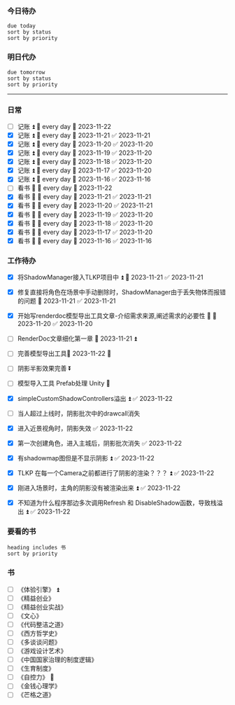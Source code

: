 ### 今日待办
```tasks
due today
sort by status
sort by priority
```

### 明日代办
```tasks
due tomorrow
sort by status
sort by priority
```

---
### 日常
- [ ] 记账 ⏫ 🔁 every day 📅 2023-11-22
- [x] 记账 ⏫ 🔁 every day 📅 2023-11-21 ✅ 2023-11-21
- [x] 记账 ⏫ 🔁 every day 📅 2023-11-20 ✅ 2023-11-20
- [x] 记账 ⏫ 🔁 every day 📅 2023-11-19 ✅ 2023-11-20
- [x] 记账 ⏫ 🔁 every day 📅 2023-11-18 ✅ 2023-11-20
- [x] 记账 ⏫ 🔁 every day 📅 2023-11-17 ✅ 2023-11-20
- [x] 记账 ⏫ 🔁 every day 📅 2023-11-16 ✅ 2023-11-16
- [ ] 看书 🔼 🔁 every day 📅 2023-11-22
- [x] 看书 🔼 🔁 every day 📅 2023-11-21 ✅ 2023-11-21
- [x] 看书 🔼 🔁 every day 📅 2023-11-20 ✅ 2023-11-21
- [x] 看书 🔼 🔁 every day 📅 2023-11-19 ✅ 2023-11-20
- [x] 看书 🔼 🔁 every day 📅 2023-11-18 ✅ 2023-11-20
- [x] 看书 🔼 🔁 every day 📅 2023-11-17 ✅ 2023-11-20
- [x] 看书 🔼 🔁 every day 📅 2023-11-16 ✅ 2023-11-16

### 工作待办
- [x] 将ShadowManager接入TLKP项目中 ⏫ 📅 2023-11-21 ✅ 2023-11-21
- [x] 修复直接将角色在场景中手动删除时，ShadowManager由于丢失物体而报错的问题 📅 2023-11-21 ✅ 2023-11-21
- [x] 开始写renderdoc模型导出工具文章-介绍需求来源,阐述需求的必要性 🔺 📅 2023-11-20 ✅ 2023-11-20
- [ ] RenderDoc文章细化第一章 📅 2023-11-21 ⏫ 
- [ ] 完善模型导出工具📅 2023-11-22 🔽 
- [ ] 阴影半影效果完善 ⏬ 
- [ ] 模型导入工具 Prefab处理 Unity 🔼
- [x] simpleCustomShadowControllers溢出 ⏫ ✅ 2023-11-22
- [ ] 当人超过上线时，阴影批次中的drawcall消失
- [x] 进入近景视角时，阴影失效 ✅ 2023-11-22
- [x] 第一次创建角色，进入主城后，阴影批次消失 ✅ 2023-11-22
- [x] 有shadowmap图但是不显示阴影 ⏫ ✅ 2023-11-22
- [x] TLKP 在每一个Camera之前都进行了阴影的渲染？？？ ⏫ ✅ 2023-11-22
- [x] 刚进入场景时，主角的阴影没有被渲染出来 ⏫ ✅ 2023-11-22
- [x] 不知道为什么程序那边多次调用Refresh 和 DisableShadow函数，导致栈溢出 ⏫ ✅ 2023-11-22


### 要看的书
```tasks
heading includes 书
sort by priority
```

### 书
- [ ] 《体验引擎》 ⏫ 
- [ ] 《精益创业》
- [ ] 《精益创业实战》
- [ ] 《文心》
- [ ] 《代码整洁之道》
- [ ] 《西方哲学史》
- [ ] 《多谈谈问题》
- [ ] 《游戏设计艺术》
- [ ] 《中国国家治理的制度逻辑》
- [ ] 《生育制度》
- [ ] 《自控力》 🔼 
- [ ] 《金钱心理学》
- [ ] 《芒格之道》